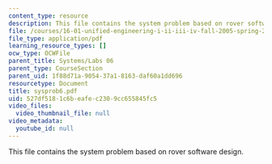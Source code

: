 ```yaml
---
content_type: resource
description: This file contains the system problem based on rover software design.
file: /courses/16-01-unified-engineering-i-ii-iii-iv-fall-2005-spring-2006/527df5181c6beafec2309cc655845fc5_sysprob6.pdf
file_type: application/pdf
learning_resource_types: []
ocw_type: OCWFile
parent_title: Systems/Labs 06
parent_type: CourseSection
parent_uid: 1f88d71a-9054-37a1-8163-daf60a1dd696
resourcetype: Document
title: sysprob6.pdf
uid: 527df518-1c6b-eafe-c230-9cc655845fc5
video_files:
  video_thumbnail_file: null
video_metadata:
  youtube_id: null
---
```

This file contains the system problem based on rover software design.